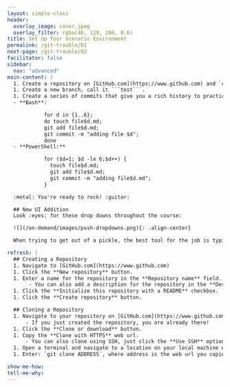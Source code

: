 ```yaml
---
layout: simple-class
header:
  overlay_image: cover.jpeg
  overlay_filter: rgba(46, 129, 200, 0.6)
title: Set Up Your Scenario Environment
permalink: /git-trouble/01
next-page: /git-trouble/02
facilitator: false
sidebar:
  nav: "advanced"
main-content: |  
  1. Create a repository on [GitHub.com](https://www.github.com) and `clone` it to your desktop.
  1. Create a new branch, call it ```test```.
  1. Create a series of commits that give you a rich history to practice the scenarios in this course. Feel free to use this handy script to generate them for you:
  - **Bash**:

            for d in {1..6};
            do touch file$d.md;
            git add file$d.md;
            git commit -m "adding file $d";
            done
  - **PowerShell:**

            for ($d=1; $d -le 6;$d++) {
              touch file$d.md;
              git add file$d.md;
              git commit -m "adding file$d.md";
            }

  :metal: You're ready to rock! :guitar:

  ## New UI Addition
  Look :eyes: for these drop downs throughout the course:

  ![](/on-demand/images/push-dropdowns.png){: .align-center}

  When trying to get out of a pickle, the best tool for the job is typically dependent on if you pushed your commits to your remote (or not). These drop downs help you find the right instructions for each situation.

refresh: |
  ## Creating a Repository
  1. Navigate to [GitHub.com](https://www.github.com)
  1. Click the **New repository** button.
  1. Enter a name for the repository in the **Repository name** field.
       - You can also add a description for the repository in the **Description** field.
  1. Click the **Initialize this repository with a README** checkbox.
  1. Click the **Create repository** button.

  ## Cloning a Repository
  1. Navigate to your repository on [GitHub.com](https://www.github.com).
      - If you just created the repository, you are already there!
  1. Click the **Clone or download** button.
  1. Copy the **Clone with HTTPS** web url.
      - You can also clone using SSH, just click the **Use SSH** option and copy that address.
  1. Open a terminal and navigate to a location on your local machine where you want the course repository to go.
  1. Enter: `git clone ADDRESS`, where address is the web url you copied from your repository. This clones your repository to your local machine!    

show-me-how:
tell-me-why:
---
```

